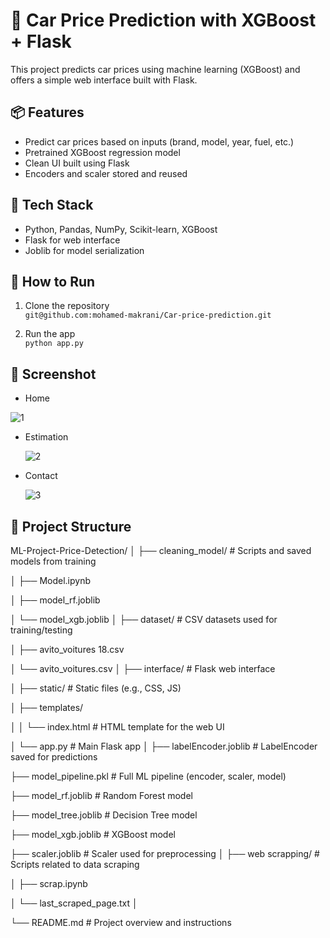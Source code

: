 # 🚗 Car Price Prediction with XGBoost + Flask

This project predicts car prices using machine learning (XGBoost) and offers a simple web interface built with Flask.

## 📦 Features

- Predict car prices based on inputs (brand, model, year, fuel, etc.)
- Pretrained XGBoost regression model
- Clean UI built using Flask
- Encoders and scaler stored and reused

## 🧠 Tech Stack

- Python, Pandas, NumPy, Scikit-learn, XGBoost
- Flask for web interface
- Joblib for model serialization

## 🏁 How to Run

1. Clone the repository  
   `git@github.com:mohamed-makrani/Car-price-prediction.git`

2. Run the app  
   `python app.py`

## 📸 Screenshot
 - Home
   
  ![1](https://github.com/user-attachments/assets/7eeb804b-9e1d-49c0-bbd8-c9ce6f6ae0a1)

 - Estimation
   
   ![2](https://github.com/user-attachments/assets/6b7f06d1-393d-4a20-99aa-96462ee02fe2)

 - Contact
   
   ![3](https://github.com/user-attachments/assets/9c5b44ec-1f9c-46b3-bbe8-d681e5b2a750)


## 📁 Project Structure

ML-Project-Price-Detection/
│
├── cleaning_model/ # Scripts and saved models from training

│ ├── Model.ipynb

│ ├── model_rf.joblib

│ └── model_xgb.joblib
│
├── dataset/ # CSV datasets used for training/testing

│ ├── avito_voitures 18.csv

│ └── avito_voitures.csv
│
├── interface/ # Flask web interface

│ ├── static/ # Static files (e.g., CSS, JS)

│ ├── templates/

│ │ └── index.html # HTML template for the web UI

│ └── app.py # Main Flask app
│
├── labelEncoder.joblib # LabelEncoder saved for predictions

├── model_pipeline.pkl # Full ML pipeline (encoder, scaler, model)

├── model_rf.joblib # Random Forest model

├── model_tree.joblib # Decision Tree model

├── model_xgb.joblib # XGBoost model

├── scaler.joblib # Scaler used for preprocessing
│
├── web scrapping/ # Scripts related to data scraping

│ ├── scrap.ipynb

│ └── last_scraped_page.txt
│

└── README.md # Project overview and instructions




